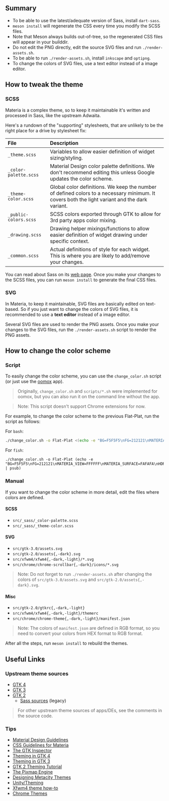 ## Summary

- To be able to use the latest/adequate version of Sass, install `dart-sass`.
- `meson install` will regenerate the CSS every time you modify the SCSS files.
- Note that Meson always builds out-of-tree, so the regenerated CSS files will
  appear in your builddir.
- Do not edit the PNG directly, edit the source SVG files and run `./render-assets.sh`.
- To be able to run `./render-assets.sh`, install `inkscape` and `optipng`.
- To change the colors of SVG files, use a text editor instead of a image editor.

## How to tweak the theme

### SCSS

Materia is a complex theme, so to keep it maintainable it's written and
processed in Sass, like the upstream Adwaita.

Here's a rundown of the "supporting" stylesheets, that are unlikely to be the
right place for a drive by stylesheet fix:

File | Description
:-- | :--
`_theme.scss` | Variables to allow easier definition of widget sizing/styling.
`_color-palette.scss` | Material Design color palette definitions. We don't recommend editing this unless Google updates the color scheme.
`_theme-color.scss` | Global color definitions. We keep the number of defined colors to a necessary minimum. It covers both the light variant and the dark variant.
`_public-colors.scss` | SCSS colors exported through GTK to allow for 3rd party apps color mixing.
`_drawing.scss` | Drawing helper mixings/functions to allow easier definition of widget drawing under specific context.
`_common.scss` | Actual definitions of style for each widget. This is where you are likely to add/remove your changes.

You can read about Sass on its [web page](http://sass-lang.com/documentation/).
Once you make your changes to the SCSS files, you can run `meson install`
to generate the final CSS files.

### SVG

In Materia, to keep it maintainable, SVG files are basically edited on
text-based. So if you just want to change the colors of SVG files, it is
recommended to use a **text editor** instead of a image editor.

Several SVG files are used to render the PNG assets. Once you make your changes
to the SVG files, run the `./render-assets.sh` script to render the PNG assets.

## How to change the color scheme

### Script

To easily change the color scheme, you can use the `change_color.sh` script (or
just use the [oomox](https://github.com/themix-project/oomox) app).

> Originally, `change_color.sh` and `scripts/*.sh` were implemented for oomox,
but you can also run it on the command line without the app.

> Note: This script doesn't support Chrome extensions for now.

For example, to change the color scheme to the previous Flat-Plat, run the
script as follows:

For `bash`:

```bash
./change_color.sh -o Flat-Plat <(echo -e "BG=F5F5F5\nFG=212121\nMATERIA_VIEW=FFFFFF\nMATERIA_SURFACE=FAFAFA\nHDR_BG=455A64\nHDR_FG=FFFFFF\nSEL_BG=42A5F5\n")
```

For `fish`:

```fish
./change_color.sh -o Flat-Plat (echo -e "BG=F5F5F5\nFG=212121\nMATERIA_VIEW=FFFFFF\nMATERIA_SURFACE=FAFAFA\nHDR_BG=455A64\nHDR_FG=FFFFFF\nSEL_BG=42A5F5\n" | psub)
```

### Manual

If you want to change the color scheme in more detail, edit the files where
colors are defined.

#### SCSS

- `src/_sass/_color-palette.scss`
- `src/_sass/_theme-color.scss`

#### SVG

- `src/gtk-3.0/assets.svg`
- `src/gtk-2.0/assets{,-dark}.svg`
- `src/xfwm4/xfwm4{,-dark,-light}/*.svg`
- `src/chrome/chrome-scrollbar{,-dark}/icons/*.svg`

> Note: Do not forget to run `./render-assets.sh` after changing the colors of
`src/gtk-3.0/assets.svg` and `src/gtk-2.0/assets{,-dark}.svg`.

#### Misc

- `src/gtk-2.0/gtkrc{,-dark,-light}`
- `src/xfwm4/xfwm4{,-dark,-light}/themerc`
- `src/chrome/chrome-theme{,-dark,-light}/manifest.json`

> Note: The colors of `manifest.json` are defined in RGB format, so you need to
convert your colors from HEX format to RGB format.

After all the steps, run `meson install` to rebuild the themes.

## Useful Links

### Upstream theme sources

- [GTK 4](https://gitlab.gnome.org/GNOME/gtk/tree/master/gtk/theme/Adwaita)
- [GTK 3](https://gitlab.gnome.org/GNOME/gtk/tree/gtk-3-24/gtk/theme/Adwaita)
- [GTK 2](https://gitlab.gnome.org/GNOME/gnome-themes-extra/tree/master/themes/Adwaita/gtk-2.0)
  - [Sass sources](https://gitlab.gnome.org/GNOME/gnome-shell-sass) (legacy)

> For other upstream theme sources of apps/DEs, see the comments in the source code.

### Tips

- [Material Design Guidelines](https://www.material.io/guidelines/)
- [CSS Guidelines for Materia](https://github.com/nana-4/materia-theme/wiki/CSS-Guidelines)
- [The GTK Inspector](https://blog.gtk.org/2017/04/05/the-gtk-inspector/)
- [Theming in GTK 4](https://developer.gnome.org/gtk4/stable/theming.html)
- [Theming in GTK 3](https://developer.gnome.org/gtk3/stable/theming.html)
- [GTK 2 Theming Tutorial](https://wiki.gnome.org/Attic/GnomeArt/Tutorials/GtkThemes)
- [The Pixmap Engine](https://wiki.gnome.org/Attic/GnomeArt/Tutorials/GtkEngines/PixmapEngine)
- [Designing Metacity Themes](https://wiki.gnome.org/Attic/GnomeArt/Tutorials/MetacityThemes)
- [Unity/Theming](https://wiki.ubuntu.com/Unity/Theming)
- [Xfwm4 theme how-to](https://wiki.xfce.org/howto/xfwm4_theme)
- [Chrome Themes](https://developer.chrome.com/extensions/themes)
